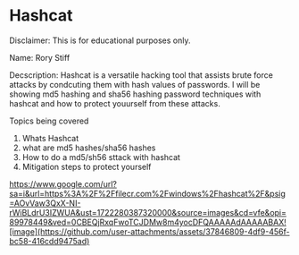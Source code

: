 # Hashcat


Disclaimer: This is for educational purposes only.


Name: Rory Stiff



Decscription: Hashcat is a versatile hacking tool that assists brute force attacks 
by condcuting them with hash values of passwords. I will be showing md5 hashing and
sha56 hashing password techniques with hashcat and how to protect youurself from these attacks. 


Topics being covered

1. Whats Hashcat
2. what are md5 hashes/sha56 hashes
3. How to do a md5/sh56 sttack with hashcat
4. Mitigation steps to protect yourself



https://www.google.com/url?sa=i&url=https%3A%2F%2Ffilecr.com%2Fwindows%2Fhashcat%2F&psig=AOvVaw3QxX-NI-rWiBLdrU3IZWUA&ust=1722280387320000&source=images&cd=vfe&opi=89978449&ved=0CBEQjRxqFwoTCJDMw8m4yocDFQAAAAAdAAAAABAX![image](https://github.com/user-attachments/assets/37846809-4df9-456f-bc58-416cdd9475ad)
